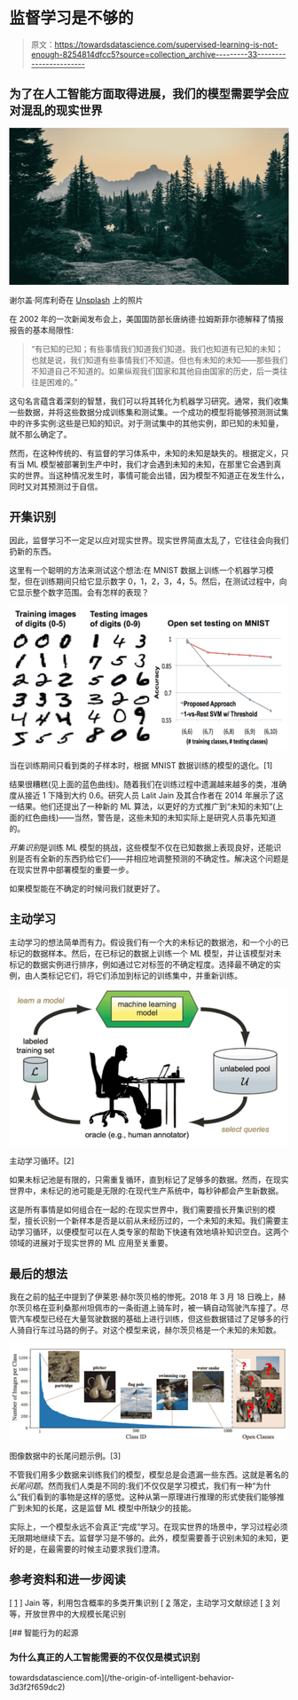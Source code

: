 # 监督学习是不够的

> 原文：<https://towardsdatascience.com/supervised-learning-is-not-enough-8254814dfcc5?source=collection_archive---------33----------------------->

## 为了在人工智能方面取得进展，我们的模型需要学会应对混乱的现实世界

![](img/d25341ae36f9ca12b03afc2e64a97af2.png)

谢尔盖·阿库利奇在 [Unsplash](https://unsplash.com?utm_source=medium&utm_medium=referral) 上的照片

在 2002 年的一次新闻发布会上，美国国防部长唐纳德·拉姆斯菲尔德解释了情报报告的基本局限性:

> “有已知的已知；有些事情我们知道我们知道。我们也知道有已知的未知；也就是说，我们知道有些事情我们不知道。但也有未知的未知——那些我们不知道自己不知道的。如果纵观我们国家和其他自由国家的历史，后一类往往是困难的。”

这句名言蕴含着深刻的智慧，我们可以将其转化为机器学习研究。通常，我们收集一些数据，并将这些数据分成训练集和测试集。一个成功的模型将能够预测测试集中的许多实例:这些是已知的知识。对于测试集中的其他实例，即已知的未知量，就不那么确定了。

然而，在这种传统的、有监督的学习体系中，未知的未知是缺失的。根据定义，只有当 ML 模型被部署到生产中时，我们才会遇到未知的未知，在那里它会遇到真实的世界。当这种情况发生时，事情可能会出错，因为模型不知道正在发生什么，同时又对其预测过于自信。

## 开集识别

因此，监督学习不一定足以应对现实世界。现实世界简直太乱了，它往往会向我们扔新的东西。

这里有一个聪明的方法来测试这个想法:在 MNIST 数据上训练一个机器学习模型，但在训练期间只给它显示数字 0，1，2，3，4，5。然后，在测试过程中，向它显示整个数字范围。会有怎样的表现？

![](img/3a91ae7361c2607232a11c19d09627aa.png)

当在训练期间只看到类的子样本时，根据 MNIST 数据训练的模型的退化。[1]

结果很糟糕(见上面的蓝色曲线)。随着我们在训练过程中遗漏越来越多的类，准确度从接近 1 下降到大约 0.6。研究人员 Lalit Jain 及其合作者在 2014 年展示了这一结果。他们还提出了一种新的 ML 算法，以更好的方式推广到“未知的未知”(上面的红色曲线)——当然，警告是，这些未知的未知实际上是研究人员事先知道的。

*开集识别*是训练 ML 模型的挑战，这些模型不仅在已知数据上表现良好，还能识别是否有全新的东西扔给它们——并相应地调整预测的不确定性。解决这个问题是在现实世界中部署模型的重要一步。

如果模型能在不确定的时候问我们就更好了。

## 主动学习

主动学习的想法简单而有力。假设我们有一个大的未标记的数据池，和一个小的已标记的数据样本。然后，在已标记的数据上训练一个 ML 模型，并让该模型对未标记的数据实例进行排序，例如通过它对标签的不确定程度。选择最不确定的实例，由人类标记它们，将它们添加到标记的训练集中，并重新训练。

![](img/aa519030d23e5bf7ee80959a48420bd1.png)

主动学习循环。[2]

如果未标记池是有限的，只需重复循环，直到标记了足够多的数据。然而，在现实世界中，未标记的池可能是无限的:在现代生产系统中，每秒钟都会产生新数据。

这是所有事情是如何组合在一起的:在现实世界中，我们需要擅长开集识别的模型，擅长识别一个新样本是否是以前从未经历过的，一个未知的未知。我们需要主动学习循环，以便模型可以在人类专家的帮助下快速有效地填补知识空白。这两个领域的进展对于现实世界的 ML 应用至关重要。

## 最后的想法

我在之前的[帖子](/the-origin-of-intelligent-behavior-3d3f2f659dc2)中提到了伊莱恩·赫尔茨贝格的惨死。2018 年 3 月 18 日晚上，赫尔茨贝格在亚利桑那州坦佩市的一条街道上骑车时，被一辆自动驾驶汽车撞了。尽管汽车模型已经在大量驾驶数据的基础上进行训练，但这些数据错过了足够多的行人骑自行车过马路的例子。对这个模型来说，赫尔茨贝格是一个未知的未知数。

![](img/27b0a49189619e3999fbd19a4b1676c1.png)

图像数据中的长尾问题示例。[3]

不管我们用多少数据来训练我们的模型，模型总是会遗漏一些东西。这就是著名的*长尾问题*。然而我们人类是不同的:我们不仅仅是学习模式，我们有一种“为什么”我们看到的事物是这样的感觉。这种从第一原理进行推理的形式使我们能够推广到未知的长尾，这是监督 ML 模型中所缺少的技能。

实际上，一个模型永远不会真正“完成”学习。在现实世界的场景中，学习过程必须无限期地继续下去。监督学习是不够的。此外，模型需要善于识别未知的未知，更好的是，在最需要的时候主动要求我们澄清。

## 参考资料和进一步阅读

[ [1](https://www.wjscheirer.com/papers/wjs_eccv2014_openset.pdf) ] Jain 等，利用包含概率的多类开集识别
[ [2](http://burrsettles.com/pub/settles.activelearning.pdf) 落定，主动学习文献综述
[ [3](https://arxiv.org/pdf/1904.05160.pdf) 刘等，开放世界中的大规模长尾识别

[](/the-origin-of-intelligent-behavior-3d3f2f659dc2) [## 智能行为的起源

### 为什么真正的人工智能需要的不仅仅是模式识别

towardsdatascience.com](/the-origin-of-intelligent-behavior-3d3f2f659dc2)